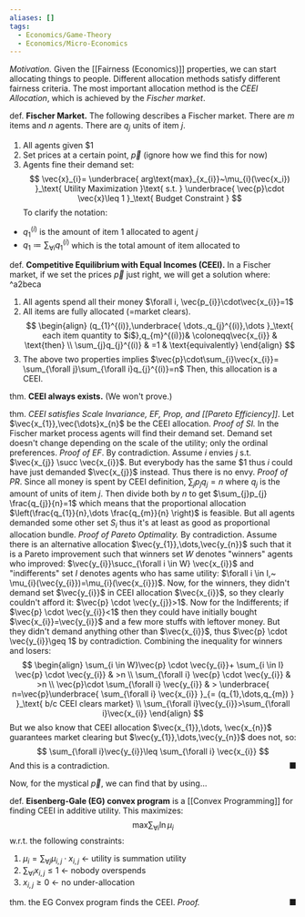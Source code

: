 ```yaml
---
aliases: []
tags:
  - Economics/Game-Theory
  - Economics/Micro-Economics
---
```

_Motivation._ Given the [[Fairness (Economics)]] properties, we can start allocating things to people. Different allocation methods satisfy different fairness criteria. The most important allocation method is the _CEEI Allocation_, which is achieved by the _Fischer market_.

def. **Fischer Market.** The following describes a Fischer market. There are $m$ items and $n$ agents. There are $q_{j}$ units of item $j$.
1. All agents given $\$1$
2. Set prices at a certain point, $\vec{p}$ (ignore how we find this for now)
3. Agents fine their demand set:
$$
\vec{x}_{i}= \underbrace{ arg\text{max}_{x_{i}}~\mu_{i}(\vec{x_i}) }_\text{ Utility Maximization }\text{ s.t. } \underbrace{ \vec{p}\cdot \vec{x}\leq 1 }_\text{ Budget Constraint }
$$
To clarify the notation:
- $q_{1}^{(i)}$ is the amount of item $1$ allocated to agent $j$
- $q_{1}\coloneqq \sum_{\forall i}q_{1}^{(i)}$ which is the total amount of item allocated to

def. **Competitive Equilibrium with Equal Incomes (CEEI).** In a Fischer market, if we set the prices $\vec{p}$ just right, we will get a solution where: ^a2beca
1. All agents spend all their money $\forall i, \vec{p_{i}}\cdot\vec{x_{i}}=1$
2. All items are fully allocated (=market clears).
$$
\begin{align}
(q_{1}^{(i)},\underbrace{ \dots.,q_{j}^{(i)},\dots }_\text{ each item quantity to $i$},q_{m}^{(i)})& \coloneqq\vec{x_{i}}  & \text{then} \\
 \sum_{j}q_{j}^{(i)}  & =1  & \text{equivalently}
\end{align}
$$
3. The above two properties implies $\vec{p}\cdot\sum_{i}\vec{x_{i}}= \sum_{\forall j}\sum_{\forall i}q_{j}^{(i)}=n$
Then, this allocation is a CEEI.

thm. **CEEI always exists.**
(We won't prove.)

thm. *CEEI satisfies Scale Invariance, EF, Prop, and [[Pareto Efficiency]]*. Let $\vec{x_{1}},\vec{\dots}x_{n}$ be the CEEI allocation.
_Proof of SI._ In the Fischer market process agents will find their demand set. Demand set doesn't change depending on the scale of the utility; only the ordinal preferences.
_Proof of EF_. By contradiction. Assume $i$ envies $j$ s.t. $\vec{x_{j}} \succ \vec{x_{i}}$. But everybody has the same $1 thus $i$ could have just demanded $\vec{x_{j}}$ instead. Thus there is no envy.
*Proof of PR*. Since all money is spent by CEEI definition, $\sum_{j} p_{j}q_{j}=n$ where $q_{j}$ is the amount of units of item $j$. Then divide both by $n$ to get $\sum_{j}p_{j} \frac{q_{j}}{n}=1$ which means that the proportional allocation $\left(\frac{q_{1}}{n},\dots \frac{q_{m}}{n} \right)$ is feasible. But all agents demanded some other set $S_{i}$ thus it's at least as good as proportional allocation bundle.
*Proof of Pareto Optimality.* By contradiction.
Assume there is an alternative allocation $\vec{y_{1}},\dots,\vec{y_{n}}$ such that it is a Pareto improvement such that winners set $W$ denotes "winners" agents who improved: $\vec{y_{i}}\succ_{\forall i \in W} \vec{x_{i}}$ and "indifferents" set $I$ denotes agents who has same utility: $\forall i \in I,~ \mu_{i}(\vec{y_{i}})=\mu_{i}(\vec{x_{i}})$.
Now, for the winners, they didn't demand set $\vec{y_{i}}$ in CEEI allocation $\vec{x_{i}}$, so they clearly couldn't afford it: $\vec{p} \cdot \vec{y_{j}}>1$.
Now for the Indifferents; if $\vec{p} \cdot \vec{y_{i}}<1$ then they could have initially bought $\vec{x_{i}}=\vec{y_{i}}$ and a few more stuffs with leftover money. But they didn't demand anything other than $\vec{x_{i}}$, thus $\vec{p} \cdot \vec{y_{i}}\geq 1$ by contradiction.
Combining the inequality for winners and losers:
$$
\begin{align}
\sum_{i \in W}\vec{p} \cdot  \vec{y_{i}}+ \sum_{i \in I} \vec{p} \cdot  \vec{y_{i}} & >n \\
\sum_{\forall i} \vec{p} \cdot  \vec{y_{i}}  & >n \\ 
\vec{p}\cdot \sum_{\forall i} \vec{y_{i}}  & > \underbrace{ n=\vec{p}\underbrace{ \sum_{\forall i} \vec{x_{i}} }_{= (q_{1},\dots,q_{m})  } }_\text{ b/c CEEI clears market} \\
\sum_{\forall i}\vec{y_{i}}>\sum_{\forall i}\vec{x_{i}}
\end{align}
$$
But we also know that CEEI allocation $\vec{x_{1}},\dots, \vec{x_{n}}$ guarantees market clearing but $\vec{y_{1}},\dots,\vec{y_{n}}$ does not, so:
$$
\sum_{\forall i}\vec{y_{i}}\leq \sum_{\forall i} \vec{x_{i}}
$$
And this is a contradiction. <span style="float:right;">■</span>

Now, for the mystical $\vec{p}$, we can find that by using…

def. **Eisenberg-Gale (EG) convex program** is a [[Convex Programming]] for finding CEEI in additive utility. This maximizes:
$$
\text{max} \sum_{\forall i}\ln \mu_{i}
$$
w.r.t. the following constraints:
1. $\mu_{i}=\sum_{\forall j}\mu_{i,j}\cdot x_{i,j}$ ← utility is summation utility
2. $\sum_{\forall i}x_{i,j}\leq 1$ ← nobody overspends
3. $x_{i,j}\geq 0$ ← no under-allocation

thm. the EG Convex program finds the CEEI.
_Proof._ <span style="float:right;">■</span>
